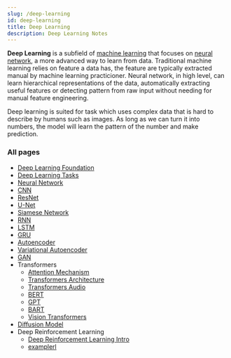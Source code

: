 ```yaml
---
slug: /deep-learning
id: deep-learning
title: Deep Learning
description: Deep Learning Notes
---
```


**Deep Learning** is a subfield of [machine learning](/machine-learning) that focuses on [neural network](deep-learning/neural-network), a more advanced way to learn from data. Traditional machine learning relies on feature a data has, the feature are typically extracted manual by machine learning practicioner. Neural network, in high level, can learn hierarchical representations of the data, automatically extracting useful features or detecting pattern from raw input without needing for manual feature engineering.

Deep learning is suited for task which uses complex data that is hard to describe by humans such as images. As long as we can turn it into numbers, the model will learn the pattern of the number and make prediction.

### All pages

- [Deep Learning Foundation](deep-learning/deep-learning-foundation)
- [Deep Learning Tasks](deep-learning/deep-learning-tasks)
- [Neural Network](deep-learning/neural-network)
- [CNN](deep-learning/cnn)
- [ResNet](deep-learning/resnet)
- [U-Net](deep-learning/u-net)
- [Siamese Network](deep-learning/siamese-network)
- [RNN](deep-learning/rnn)
- [LSTM](deep-learning/lstm)
- [GRU](deep-learning/gru)
- [Autoencoder](deep-learning/autoencoder)
- [Variational Autoencoder](deep-learning/variational-autoencoder)
- [GAN](deep-learning/gan)
- Transformers
  - [Attention Mechanism](deep-learning/transformers/attention-mechanism)
  - [Transformers Architecture](deep-learning/transformers/transformers-architecture)
  - [Transformers Audio](deep-learning/transformers/transformers-audio)
  - [BERT](deep-learning/transformers/bert)
  - [GPT](deep-learning/transformers/gpt)
  - [BART](deep-learning/transformers/bart)
  - [Vision Transformers](deep-learning/transformers/vision-transformers)
- [Diffusion Model](deep-learning/diffusion-model)
- Deep Reinforcement Learning
  - [Deep Reinforcement Learning Intro](deep-learning/deep-reinforcement-learning/deep-reinforcement-learning-intro)
  - [examplerl](deep-learning/deep-reinforcement-learning/examplerl)
